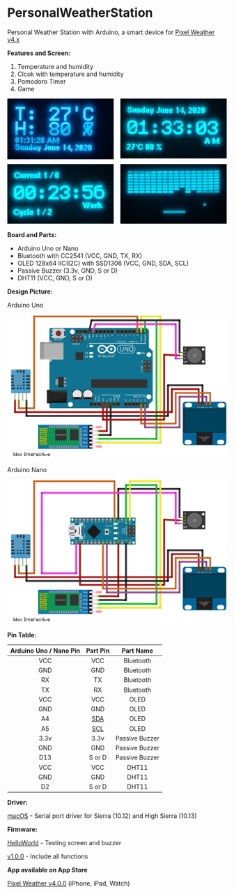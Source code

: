 # PersonalWeatherStation
Personal Weather Station with Arduino, a smart device for [Pixel Weather v4.x](https://apps.apple.com/app/id1278650505)



**Features and Screen:**

1. Temperature and humidity
2. Clcok with temperature and humidity
3. Pomodoro Timer
4. Game

![](/image/v1.0.0_OLED.png)


**Board and Parts:**

- Arduino Uno or Nano
- Bluetooth with CC2541 (VCC, GND, TX, RX)
- OLED 128x64 IIC(I2C) with SSD1306 (VCC, GND, SDA, SCL)
- Passive Buzzer (3.3v, GND, S or D)
- DHT11 (VCC, GND, S or D)


**Design Picture:**

Arduino Uno

![](/image/v1.0.0_Uno.png)

Arduino Nano

![](/image/v1.0.0_Nano.png)


**Pin Table:**

Arduino Uno / Nano Pin | Part Pin | Part Name |
:-: | :-: | :-: |
VCC | VCC | Bluetooth |
GND | GND| Bluetooth |
RX | TX| Bluetooth |
TX | RX| Bluetooth |
VCC | VCC| OLED |
GND | GND| OLED |
A4 | [SDA](https://www.arduino.cc/en/Reference/Wire)| OLED |
A5 | [SCL](https://www.arduino.cc/en/Reference/Wire)| OLED |
3.3v | 3.3v| Passive Buzzer |
GND | GND| Passive Buzzer |
D13 | S or D| Passive Buzzer |
VCC | VCC| DHT11 |
GND | GND| DHT11 |
D2 | S or D| DHT11 |


**Driver:**

[macOS](/driver/CH34x_Install_V1.5.pkg) - Serial port driver for Sierra (10.12) and High Sierra (10.13)


**Firmware:**

[HelloWorld](/firmware/HelloWorld.hex.zip) - Testing screen and buzzer

[v1.0.0](/firmware/v1.0.0.hex.zip) - Include all functions


**App available on App Store**

[Pixel Weather v4.0.0](https://apps.apple.com/app/id1278650505) (iPhone, iPad, Watch)

